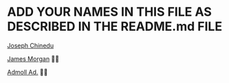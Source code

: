 # ADD YOUR NAMES IN THIS FILE AS DESCRIBED IN THE README.md FILE
[Joseph Chinedu](https://github.com/Josephchinedu)

[James Morgan](https://github.com/MorganJay) 🐱‍🏍

[Admoll Ad.](https://github.com/Howdy-admoll) 🐱‍👤
